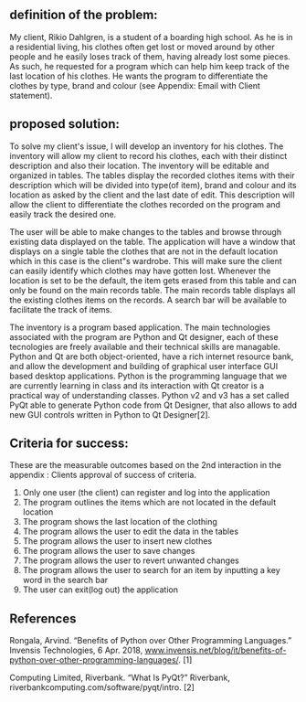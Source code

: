 definition of the problem:
---------
My client, Rikio Dahlgren, is a student of a boarding high school. As he is in a residential living, his clothes often get lost or moved around by other people and he easily loses track of them, having already lost some pieces. As such, he requested for a program which can help him keep track of the last location of his clothes. He wants the program to differentiate the clothes by type, brand and colour (see Appendix: Email with Client statement).


proposed solution: 
-----------------
To solve my client's issue, I will develop an inventory for his clothes. The inventory will allow my client to record his clothes, each with their distinct description and also their location. The inventory will be editable and organized in tables. The tables display the recorded clothes items with their description which will be divided into type(of item), brand and colour and its location as asked by the client and the last date of edit. This description will allow the client to differentiate the clothes recorded on the program and easily track the desired one. 

The user will be able to make changes to the tables and browse through existing data displayed on the table. The application will have a window that displays on a single table the clothes that are not in the default location which in this case is the client"s wardrobe. This will make sure the client can easily identify which clothes may have gotten lost. Whenever the location is set to be the default, the item gets erased from this table and can only be found on the main records table. The main records table displays all the existing clothes items on the records. A search bar will be available to facilitate the track of items.

The inventory is a program based application. The main technologies associated with the program are Python and Qt designer, each of these tecnologies are freely available and their technical skills are managable. Python and Qt are both object-oriented, have a rich internet resource bank, and allow the development and building of graphical user interface GUI based desktop applications. Python is the programming language that we are currently learning in class and its interaction with Qt creator is a practical way of understanding classes. Python v2 and v3 has a set called PyQt able to generate Python code from Qt Designer, that also allows to add new GUI controls written in Python to Qt Designer[2]. 


Criteria for success:
--------------

These are the measurable outcomes based on the 2nd interaction in the appendix : Clients approval of success of criteria.
1. Only one user (the client) can register and log into the application
1. The program outlines the items which are not located in the default location
1. The program shows the last location of the clothing
1. The program allows the user to edit the data in the tables
1. The program allows the user to insert new clothes
1. The program allows the user to save changes
1. The program allows the user to revert unwanted changes
1. The program allows the user to search for an item by inputting a key word in the search bar
1. The user can exit(log out) the application


References
------------

Rongala, Arvind. “Benefits of Python over Other Programming Languages.” Invensis Technologies, 6 Apr. 2018, www.invensis.net/blog/it/benefits-of-python-over-other-programming-languages/. [1]

Computing Limited, Riverbank. “What Is PyQt?” Riverbank, riverbankcomputing.com/software/pyqt/intro. [2]

